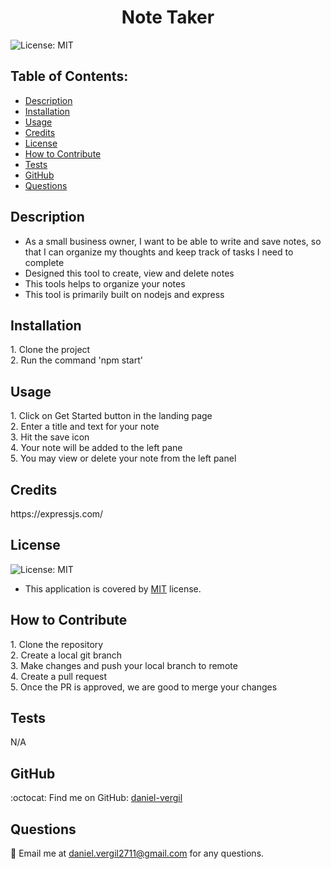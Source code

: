 
  <h1 align="center">Note Taker</h1>

  ![License: MIT](https://img.shields.io/badge/License-MIT-yellow.svg)

  ## Table of Contents:
  - [Description](#description) 
  - [Installation](#installation)
  - [Usage](#usage)  
  - [Credits](#credits)  
 - [License](#license)
  - [How to Contribute](#how-to-contribute)
  - [Tests](#tests)
  - [GitHub](#github)
  - [Questions](#questions)

## Description
- As a small business owner, I want to be able to write and save notes, so that I can organize my thoughts and keep track of tasks I need to complete 
- Designed this tool to create, view and delete notes 
- This tools helps to organize your notes 
- This tool is primarily built on nodejs and express 

## Installation
<p>1. Clone the project<br>2. Run the command 'npm start'</p>

## Usage
<p>1. Click on Get Started button in the landing page<br>2. Enter a title and text for your note<br>3. Hit the save icon<br>4. Your note will be added to the left pane<br>5. You may view or delete your note from the left panel</p>

## Credits
<p>https://expressjs.com/</p>

## License  
![License: MIT](https://img.shields.io/badge/License-MIT-yellow.svg)
 - This application is covered by [MIT](https://opensource.org/licenses/MIT) license.

## How to Contribute
<p>1. Clone the repository<br>2. Create a local git branch<br>3. Make changes and push your local branch to remote<br>4. Create a pull request<br>5. Once the PR is approved, we are good to merge your changes</p>

## Tests
<p>N/A</p>

## GitHub
:octocat: Find me on GitHub: [daniel-vergil](https://github.com/daniel-vergil)

## Questions
:email: Email me at [daniel.vergil2711@gmail.com](mailto:daniel.vergil2711@gmail.com) for any questions.
